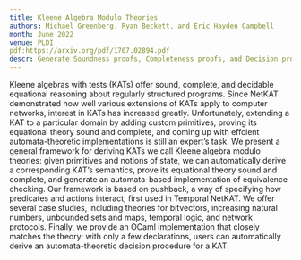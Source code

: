 ```yaml
---
title: Kleene Algebra Modulo Theories
authors: Michael Greenberg, Ryan Beckett, and Eric Hayden Campbell
month: June 2022
venue: PLDI
pdf:https://arxiv.org/pdf/1707.02894.pdf
descr: Generate Soundness proofs, Completeness proofs, and Decision procedures for KAs plus a Sound, Complete and Decidable, client theory.
---
```


Kleene algebras with tests (KATs) offer sound, complete, and decidable
equational reasoning about regularly structured programs. Since NetKAT
demonstrated how well various extensions of KATs apply to computer
networks, interest in KATs has increased greatly. Unfortunately,
extending a KAT to a particular domain by adding custom primitives,
proving its equational theory sound and complete, and coming up with
effcient automata-theoretic implementations is still an expert’s task.
We present a general framework for deriving KATs we call Kleene
algebra modulo theories: given primitives and notions of state, we can
automatically derive a corresponding KAT’s semantics, prove its
equational theory sound and complete, and generate an automata-based
implementation of equivalence checking. Our framework is based on
pushback, a way of specifying how predicates and actions interact,
first used in Temporal NetKAT.  We offer several case studies,
including theories for bitvectors, increasing natural numbers,
unbounded sets and maps, temporal logic, and network
protocols. Finally, we provide an OCaml implementation that closely
matches the theory: with only a few declarations, users can
automatically derive an automata-theoretic decision procedure for a
KAT.
